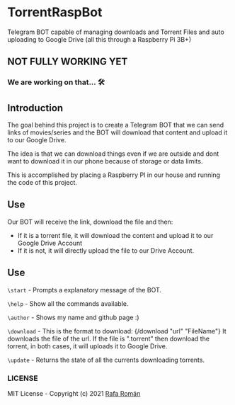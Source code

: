 # TorrentRaspBot
Telegram BOT capable of managing downloads and Torrent Files and auto uploading to Google Drive (all this through a Raspberry Pi 3B+)

## NOT FULLY WORKING YET
### We are working on that... 🛠

## **Introduction**

The goal behind this project is to create a Telegram BOT that we can send links of movies/series and the BOT will download that content and upload it to our Google Drive. 

The idea is that we can download things even if we are outside and dont want to download it in our phone because of storage or data limits.

This is accomplished by placing a Raspberry PI in our house and running the code of this project. 

## **Use**

Our BOT will receive the link, download the file and then:

* If it is a torrent file, it will download the content and upload it to our Google Drive Account
* If it is not, it will directly upload the file to our Drive Account.

## **Use**
```\start``` - Prompts a explanatory message of the BOT.

```\help``` - Show all the commands available.

```\author``` - Shows my name and github page :)

```\download``` - This is the format to download: {/download "url" "FileName"} It downloads the file of the url. If the file is ".torrent" then download the torrent, in both cases, it will uploads it to Google Drive.

```\update``` - Returns the state of all the currents downloading torrents.


### LICENSE 

 MIT License - Copyright (c) 2021 [Rafa Román](https://github.com/rafaroman18)
